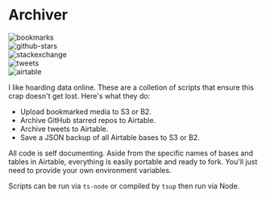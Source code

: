 # Archiver

![bookmarks](https://github.com/fourjuaneight/archiver/actions/workflows/archive-bookmarks.yml/badge.svg)<br/>
![github-stars](https://github.com/fourjuaneight/archiver/actions/workflows/archive-starred-repos.yml/badge.svg)<br/>
![stackexchange](https://github.com/fourjuaneight/archiver/actions/workflows/archive-stackexchange.yml/badge.svg)<br/>
![tweets](https://github.com/fourjuaneight/archiver/actions/workflows/archive-tweet.yml/badge.svg)<br/>
![airtable](https://github.com/fourjuaneight/archiver/actions/workflows/backup-airtable.yml/badge.svg)<br/>

I like hoarding data online. These are a colletion of scripts that ensure this crap doesn't get lost. Here's what they do:
- Upload bookmarked media to S3 or B2.
- Archive GitHub starred repos to Airtable.
- Archive tweets to Airtable.
- Save a JSON backup of all Airtable bases to S3 or B2.

All code is self documenting. Aside from the specific names of bases and tables in Airtable, everything is easily portable and ready to fork. You'll just need to provide your own environment variables.

Scripts can be run via `ts-node` or compiled by `tsup` then run via Node.